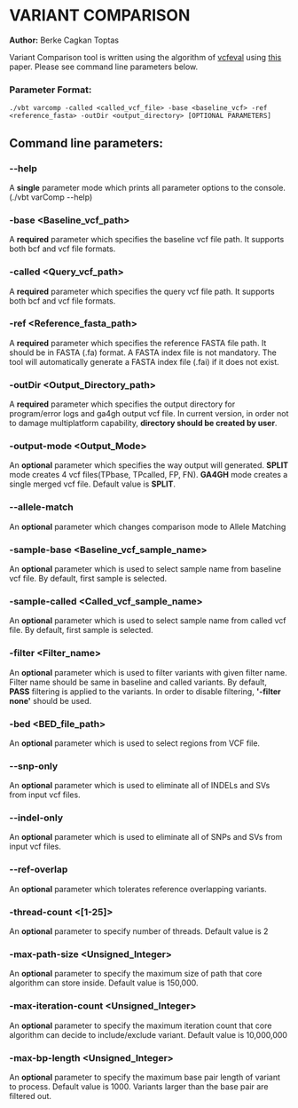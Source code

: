 
# VARIANT COMPARISON
**Author:** Berke Cagkan Toptas

Variant Comparison tool is written using the algorithm of [vcfeval](https://github.com/RealTimeGenomics/rtg-tools "vcfeval github page") using [this](http://biorxiv.org/content/early/2015/08/02/023754) paper. Please see command line parameters below.

### Parameter Format:

```
./vbt varcomp -called <called_vcf_file> -base <baseline_vcf> -ref <reference_fasta> -outDir <output_directory> [OPTIONAL PARAMETERS]
```

## Command line parameters:


### --help
A **single** parameter mode which prints all parameter options to the console. (./vbt varComp --help)


### -base <Baseline_vcf_path>

A **required** parameter which specifies the baseline vcf file path. It supports both bcf and vcf file formats.


### -called <Query_vcf_path>

A **required** parameter which specifies the query vcf file path. It supports both bcf and vcf file formats.


### -ref <Reference_fasta_path>

A **required** parameter which specifies the reference FASTA file path. It should be in FASTA (.fa) format. A FASTA index file is not mandatory. The tool will automatically generate a FASTA index file (.fai) if it does not exist.


### -outDir <Output_Directory_path>

A **required** parameter which specifies the output directory for program/error logs and ga4gh output vcf file. In current version, in order not to damage multiplatform capability, **directory should be created by user**.

### -output-mode <Output_Mode>

An **optional** parameter which specifies the way output will generated. **SPLIT** mode creates 4 vcf files(TPbase, TPcalled, FP, FN). **GA4GH** mode creates a single merged vcf file. Default value is **SPLIT**.

### --allele-match

An **optional** parameter which changes comparison mode to Allele Matching

### -sample-base <Baseline_vcf_sample_name>

An **optional** parameter which is used to select sample name from baseline vcf file. By default, first sample is selected.


### -sample-called <Called_vcf_sample_name>

An **optional** parameter which is used to select sample name from called vcf file. By default, first sample is selected.

### -filter <Filter_name>

An **optional** parameter which is used to filter variants with given filter name. Filter name should be same in baseline and called variants. By default, **PASS** filtering is applied to the variants. In order to disable filtering, **'-filter none'** should be used.

### -bed <BED_file_path>
An **optional** parameter which is used to select regions from VCF file.

### --snp-only

An **optional** parameter which is used to eliminate all of INDELs and SVs from input vcf files.

### --indel-only

An **optional** parameter which is used to eliminate all of SNPs and SVs from input vcf files.

### --ref-overlap

An **optional** parameter which tolerates reference overlapping variants.

### -thread-count <[1-25]>
An **optional** parameter to specify number of threads. Default value is 2

### -max-path-size <Unsigned_Integer>

An **optional** parameter to specify the maximum size of path that core algorithm can store inside. Default value is 150,000.

### -max-iteration-count <Unsigned_Integer>
An **optional** parameter to specify the maximum iteration count that core algorithm can decide to include/exclude variant. Default value is 10,000,000

### -max-bp-length <Unsigned_Integer>
An **optional** parameter to specify the maximum base pair length of variant to process. Default value is 1000. Variants larger than the base pair are filtered out.


